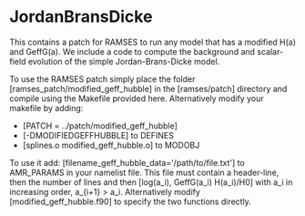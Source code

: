 # JordanBransDicke
This contains a patch for RAMSES to run any model that has a modified H(a) and GeffG(a). We include a code to compute the background and scalar-field evolution of the simple Jordan-Brans-Dicke model.

To use the RAMSES patch simply place the folder [ramses\_patch/modified_geff_hubble] in the [ramses/patch] directory
and compile using the Makefile provided here. Alternatively modify your makefile by adding:
 - [PATCH = ../patch/modified_geff_hubble]
 - [-DMODIFIEDGEFFHUBBLE] to DEFINES 
 - [splines.o modified_geff_hubble.o] to MODOBJ

To use it add: [filename_geff_hubble_data='/path/to/file.txt'] to AMR_PARAMS in your namelist file.
This file must contain a header-line, then the number of lines and then [log(a_i),  GeffG(a_i)  H(a_i)/H0] with
a_i in increasing order, a_{i+1} > a_i. Alternatively modify [modified_geff_hubble.f90] to specify the
two functions directly.
